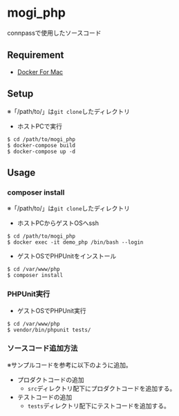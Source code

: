 # mogi_php
connpassで使用したソースコード

## Requirement

- [Docker For Mac](https://www.docker.com/docker-mac)

## Setup
※「/path/to/」は`git clone`したディレクトリ

- ホストPCで実行

```
$ cd /path/to/mogi_php
$ docker-compose build
$ docker-compose up -d
```

## Usage

### composer install

※「/path/to/」は`git clone`したディレクトリ

- ホストPCからゲストOSへssh

```
$ cd /path/to/mogi_php
$ docker exec -it demo_php /bin/bash --login
```

- ゲストOSでPHPUnitをインストール

```
$ cd /var/www/php
$ composer install
```

### PHPUnit実行

- ゲストOSでPHPUnit実行

```
$ cd /var/www/php
$ vendor/bin/phpunit tests/
```

### ソースコード追加方法
※サンプルコードを参考に以下のように追加。

- プロダクトコードの追加
    - `src`ディレクトリ配下にプロダクトコードを追加する。
- テストコードの追加
    - `tests`ディレクトリ配下にテストコードを追加する。
